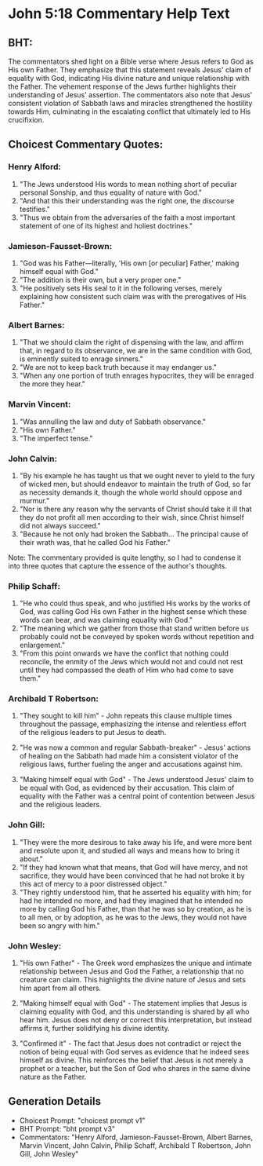 # John 5:18 Commentary Help Text

## BHT:
The commentators shed light on a Bible verse where Jesus refers to God as His own Father. They emphasize that this statement reveals Jesus' claim of equality with God, indicating His divine nature and unique relationship with the Father. The vehement response of the Jews further highlights their understanding of Jesus' assertion. The commentators also note that Jesus' consistent violation of Sabbath laws and miracles strengthened the hostility towards Him, culminating in the escalating conflict that ultimately led to His crucifixion.

## Choicest Commentary Quotes:
### Henry Alford:
1. "The Jews understood His words to mean nothing short of peculiar personal Sonship, and thus equality of nature with God."
2. "And that this their understanding was the right one, the discourse testifies."
3. "Thus we obtain from the adversaries of the faith a most important statement of one of its highest and holiest doctrines."

### Jamieson-Fausset-Brown:
1. "God was his Father—literally, 'His own [or peculiar] Father,' making himself equal with God." 
2. "The addition is their own, but a very proper one." 
3. "He positively sets His seal to it in the following verses, merely explaining how consistent such claim was with the prerogatives of His Father."

### Albert Barnes:
1. "That we should claim the right of dispensing with the law, and affirm that, in regard to its observance, we are in the same condition with God, is eminently suited to enrage sinners." 
2. "We are not to keep back truth because it may endanger us."
3. "When any one portion of truth enrages hypocrites, they will be enraged the more they hear."

### Marvin Vincent:
1. "Was annulling the law and duty of Sabbath observance."
2. "His own Father."
3. "The imperfect tense."

### John Calvin:
1. "By his example he has taught us that we ought never to yield to the fury of wicked men, but should endeavor to maintain the truth of God, so far as necessity demands it, though the whole world should oppose and murmur."
2. "Nor is there any reason why the servants of Christ should take it ill that they do not profit all men according to their wish, since Christ himself did not always succeed."
3. "Because he not only had broken the Sabbath... The principal cause of their wrath was, that he called God his Father."

Note: The commentary provided is quite lengthy, so I had to condense it into three quotes that capture the essence of the author's thoughts.

### Philip Schaff:
1. "He who could thus speak, and who justified His works by the works of God, was calling God His own Father in the highest sense which these words can bear, and was claiming equality with God."
2. "The meaning which we gather from those that stand written before us probably could not be conveyed by spoken words without repetition and enlargement."
3. "From this point onwards we have the conflict that nothing could reconcile, the enmity of the Jews which would not and could not rest until they had compassed the death of Him who had come to save them."

### Archibald T Robertson:
1. "They sought to kill him" - John repeats this clause multiple times throughout the passage, emphasizing the intense and relentless effort of the religious leaders to put Jesus to death. 

2. "He was now a common and regular Sabbath-breaker" - Jesus' actions of healing on the Sabbath had made him a consistent violator of the religious laws, further fueling the anger and accusations against him. 

3. "Making himself equal with God" - The Jews understood Jesus' claim to be equal with God, as evidenced by their accusation. This claim of equality with the Father was a central point of contention between Jesus and the religious leaders.

### John Gill:
1. "They were the more desirous to take away his life, and were more bent and resolute upon it, and studied all ways and means how to bring it about."
2. "If they had known what that means, that God will have mercy, and not sacrifice, they would have been convinced that he had not broke it by this act of mercy to a poor distressed object."
3. "They rightly understood him, that he asserted his equality with him; for had he intended no more, and had they imagined that he intended no more by calling God his Father, than that he was so by creation, as he is to all men, or by adoption, as he was to the Jews, they would not have been so angry with him."

### John Wesley:
1. "His own Father" - The Greek word emphasizes the unique and intimate relationship between Jesus and God the Father, a relationship that no creature can claim. This highlights the divine nature of Jesus and sets him apart from all others.

2. "Making himself equal with God" - The statement implies that Jesus is claiming equality with God, and this understanding is shared by all who hear him. Jesus does not deny or correct this interpretation, but instead affirms it, further solidifying his divine identity.

3. "Confirmed it" - The fact that Jesus does not contradict or reject the notion of being equal with God serves as evidence that he indeed sees himself as divine. This reinforces the belief that Jesus is not merely a prophet or a teacher, but the Son of God who shares in the same divine nature as the Father.


## Generation Details
- Choicest Prompt: "choicest prompt v1"
- BHT Prompt: "bht prompt v3"
- Commentators: "Henry Alford, Jamieson-Fausset-Brown, Albert Barnes, Marvin Vincent, John Calvin, Philip Schaff, Archibald T Robertson, John Gill, John Wesley"
